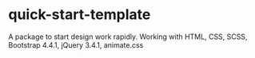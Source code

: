 # quick-start-template
A package to start design work rapidly. Working with HTML, CSS, SCSS, Bootstrap 4.4.1, jQuery 3.4.1, animate.css
